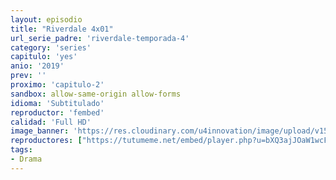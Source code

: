 ```yaml
---
layout: episodio
title: "Riverdale 4x01"
url_serie_padre: 'riverdale-temporada-4'
category: 'series'
capitulo: 'yes'
anio: '2019'
prev: ''
proximo: 'capitulo-2'
sandbox: allow-same-origin allow-forms
idioma: 'Subtitulado'
reproductor: 'fembed'
calidad: 'Full HD'
image_banner: 'https://res.cloudinary.com/u4innovation/image/upload/v1565152608/maxresdefault-min_vy9nnj.jpg'
reproductores: ["https://tutumeme.net/embed/player.php?u=bXQ3ajJOaW1wcFRGcEs2VW5XRGExTlRPMytmUnc3bHVwcWhoenVIUjI5SHF5TlNwc0taaG1jN2gwZHZSNTlIRHVhV2tZWitkNUtDVDNOL1ZvYW1rYjJNPQ","https://api.cuevana3.io/olpremium/gd.php?file=ek5lbm9xYWNrS0xNejZabVlkSFIyTkxQb3BPWDB0UFkwY3lvbjJIRjBPQ1QwNStUck1mVG9kVExvM0djeHA3VnFybXRscUdvMWRXNHRZbU1lYXVUeDg2cGpKVmp4cXpBejYxcGszaTdrY1dzdmExL2liaXAyS3ZUcDRhSHpaSEdxNm1mbG5pMzJjV3JsSU9EbnNxcjJNNmxkb09oeVpIRjNxMmhsSGpLeXRqU3FhcDlZNXZaeXRMUGFKTjN0S3JWbEsyRmlZclNzOGU1dFoxL2Q2U2t3THFvYklLRWlNbmYxOG1ZYjZ6SDFBPT0","https://player.openplay.vip/player.php?id=MTc4&sub=https://sub.cuevana2.io/vtt-sub/sub7/Riverdale.4x01.vtt", "https://api.cuevana3.io/rr/gd.php?h=ek5lbm9xYWNrS0xJMVp5b21KREk0dFBLbjVkaHhkRGdrOG1jbnBpUnhhS1ZzblducEtyUzNjYTRtWUdNa3MzUzBLVmxYNHE3eHJtVnVXT0pvNlNhMU5tU3FadVkyUT09"]
tags:
- Drama
---
```













